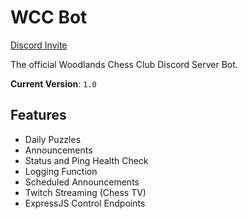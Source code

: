 # WCC Bot

[Discord Invite](https://discord.com/api/oauth2/authorize?client_id=707041303854186588&permissions=0&scope=bot)

The official Woodlands Chess Club Discord Server Bot.

**Current Version**: `1.0`

## Features

- Daily Puzzles
- Announcements
- Status and Ping Health Check
- Logging Function
- Scheduled Announcements
- Twitch Streaming (Chess TV)
- ExpressJS Control Endpoints

